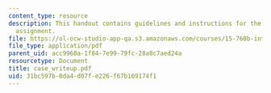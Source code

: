 ```yaml
---
content_type: resource
description: This handout contains guidelines and instructions for the case study
  assignment.
file: https://ol-ocw-studio-app-qa.s3.amazonaws.com/courses/15-760b-introduction-to-operations-management-spring-2004/31bc597b0da4d07fe226f67b169174f1_case_writeup.pdf
file_type: application/pdf
parent_uid: acc9960a-1f84-7e99-79fc-28a8c7aed24a
resourcetype: Document
title: case_writeup.pdf
uid: 31bc597b-0da4-d07f-e226-f67b169174f1
---
```

